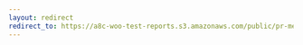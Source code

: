 ```yaml
---
layout: redirect
redirect_to: https://a8c-woo-test-reports.s3.amazonaws.com/public/pr-merge/37719/e2e/index.html
---
```


